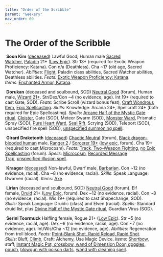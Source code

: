 ```yaml
---
title: "Order of the Scribble"
parent: "Geekery"
nav_order: 60
---
```

# The Order of the Scribble


 **Soon Kim** ([deceased](http://www.giantitp.com/comics/oots0277.html))
Lawful Good, Human male [Sacred Watcher](http://www.giantitp.com/comics/oots0459.html), [Paladin](http://www.giantitp.com/comics/oots0276.html) 21+ ([Low Epic](https://forums.giantitp.com/showpost.php?p=15415463&postcount=331)).
Str 13+ (required for Exotic Weapon Proficiency: Katana).
Con n/a (Deathless).
Cha \~17 (old age, Sacred Watcher).
*Abilities:* [Flight](http://www.giantitp.com/comics/oots0449.html), Paladin class abilities, Sacred Watcher abilities, Deathless abilities.
*Feats:* [Exotic Weapon Proficiency: Katana](http://www.giantitp.com/comics/oots0276.html).
*Items:* [Enchanted Armor, Katana](http://www.giantitp.com/comics/oots0449.html).

 **Dorukan** (deceased and soulbound, SOD)
[Neutral Good](https://forums.giantitp.com/showpost.php?p=15667889&postcount=57) (forum), Human male, [Wizard 21+](http://www.giantitp.com/comics/oots0532.html).
Str/Dex/Con \~4 (no evidence, age).
Int 19+ (required to cast Gate, SOD).
*Feats:* Scribe Scroll (wizard bonus feat), [Craft Wondrous Item](http://www.giantitp.com/comics/oots0055.html), [Epic Spellcasting](http://www.giantitp.com/comics/oots0532.html).
*Skills:* Knowledge: Arcana 24+, Spellcraft 24+ (both required for Epic Spellcasting).
*Spells:* [Arcane Half of the Mystic Gate ritual](http://www.giantitp.com/comics/oots0276.html), [Cloister](http://www.giantitp.com/comics/oots0532.html), Gate (SOD), Meteor Swarm (SOD), [Monster Ward](http://www.giantitp.com/comics/oots0055.html), Prismatic Spray (SOD), [Pure Heart Ward](http://www.giantitp.com/comics/oots0057.html), [Seal Rift](http://www.giantitp.com/comics/oots0276.html), Scrying (SOD), Teleport (SOD), unspecified fire spell (SOD), [unspecified summoning spell](http://www.giantitp.com/comics/oots0532.html).

 **Girard Draketooth** ([deceased](http://www.giantitp.com/comics/oots0846.html))
[Chaotic Neutral](https://forums.giantitp.com/showsinglepost.php?p=19163226&postcount=74) (forum), [Black dragon-blooded human](http://www.giantitp.com/comics/oots0842.html) male, [Ranger 2](http://www.giantitp.com/comics/oots0694.html) / [Sorcerer 19+](https://forums.giantitp.com/showthread.php?p=15415463#post15415463 "Giant in the Playground Forums - Post 15415463") ([low epic](https://forums.giantitp.com/showpost.php?p=15415463&postcount=331), forum).
Cha 19+ (required to cast Microcosm).
*Feats:* [Track, Two-Weapon Fighting](http://www.giantitp.com/comics/oots0276.html), [no Epic Spellcasting](https://forums.giantitp.com/showpost.php?p=15415463&postcount=331) (forum).
*Spells:* [Microcosm](http://www.giantitp.com/comics/oots0886.html), [Recorded Message Trap](http://www.giantitp.com/comics/oots0695.html), [unspecified illusion spell](http://www.giantitp.com/comics/oots0277.html).

 **Kraagor** ([deceased](http://www.giantitp.com/comics/oots0276.html))
Non-lawful, Dwarf male, [Barbarian](http://www.giantitp.com/comics/oots0276.html).
Con \~12 (no evidence, racial).
Cha \~8 (no evidence, racial).
*Skills*: Speak Language: Dwarven (racial).
*Items*: [Axe](http://www.giantitp.com/comics/oots0276.html).

 **Lirian** (deceased and soulbound, SOD)
[Neutral Good](https://forums.giantitp.com/showthread.php?p=15667889#post15667889 "Giant in the Playground Forums - Post 15667889") (forum), Elf female, [Druid](http://www.giantitp.com/comics/oots0276.html) 21+ ([Low Epic](https://forums.giantitp.com/showthread.php?p=15415463#post15415463 "Giant in the Playground Forums - Post 15415463"), forum).
Dex \~12 (no evidence, racial).
Con \~8 (no evidence, racial).
Wis 19+ (required to cast Shapechange, SOD).
*Skills:* Speak Language: Druidic (class) and Elven (racial).
*Spells:* Standard druid list, plus [Divine Half of the Mystic Gate ritual](http://www.giantitp.com/comics/oots0276.html), Guardian Virus (SOD).

 **Serini Toormuck**
Halfling female, Rogue 21+ ([Low Epic](https://forums.giantitp.com/showpost.php?p=15415463&postcount=331)).
Str \~5 (no evidence, racial, age).
Dex \~9 (no evidence, racial, age).
Con \~7 (no evidence, age).
Int/Wis/Cha \~12 (no evidence, age).
*Abilities:* Regeneration from troll blood.
*Feats:* [Point-Blank Shot, Rapid Reload, Rapid Shot](https://www.giantitp.com/comics/oots1239.html).
*Skills:* Bluff, [Climb](https://www.giantitp.com/comics/oots1241.html), Craft: Alchemy, Use Magic Device.
*Items*: [Shortbow](http://www.giantitp.com/comics/oots0276.html), staff, [Instant Magic Pot, crossbow, wand of Dimension Door, goggles, pouch](https://www.giantitp.com/comics/oots1229.html), [blowgun with poison darts](https://www.giantitp.com/comics/oots1239.html), [wand with cleaning spell](https://www.giantitp.com/comics/oots1271.html).
